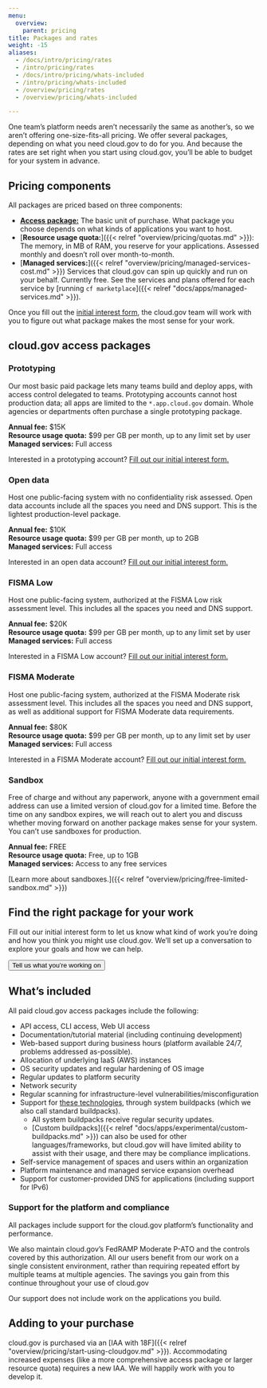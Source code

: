 ```yaml
---
menu:
  overview:
    parent: pricing
title: Packages and rates
weight: -15
aliases:
  - /docs/intro/pricing/rates
  - /intro/pricing/rates
  - /docs/intro/pricing/whats-included
  - /intro/pricing/whats-included
  - /overview/pricing/rates
  - /overview/pricing/whats-included

---
```


One team’s platform needs aren’t necessarily the same as another’s, so we aren’t offering one-size-fits-all pricing. We offer several packages, depending on what you need cloud.gov to do for you. And because the rates are set right when you start using cloud.gov, you’ll be able to budget for your system in advance.

## Pricing components

All packages are priced based on three components:

- [**Access package:**](#cloud-gov-access-packages) The basic unit of purchase. What package you choose depends on what kinds of applications you want to host.
- [**Resource usage quota:**]({{< relref "overview/pricing/quotas.md" >}}): The memory, in MB of RAM, you reserve for your applications. Assessed monthly and doesn’t roll over month-to-month.
- [**Managed services:**]({{< relref "overview/pricing/managed-services-cost.md" >}}) Services that cloud.gov can spin up quickly and run on your behalf. Currently free. See the services and plans offered for each service by [running `cf marketplace`]({{< relref "docs/apps/managed-services.md" >}}).

Once you fill out the [initial interest form](https://docs.google.com/forms/d/e/1FAIpQLSevZfuJ_4KE-MZlm9gttYfsXQp0PJL7OR6k6LbZ9XnFn-oA6g/viewform), the cloud.gov team will work with you to figure out what package makes the most sense for your work.

## cloud.gov access packages

### Prototyping

Our most basic paid package lets many teams build and deploy apps, with access control delegated to teams. Prototyping accounts cannot host production data; all apps are limited to the `*.app.cloud.gov` domain. Whole agencies or departments often purchase a single prototyping package.

**Annual fee:** $15K<br>
**Resource usage quota:** $99 per GB per month, up to any limit set by user<br>
**Managed services:** Full access

Interested in a prototyping account? [Fill out our initial interest form.](https://docs.google.com/forms/d/e/1FAIpQLSevZfuJ_4KE-MZlm9gttYfsXQp0PJL7OR6k6LbZ9XnFn-oA6g/viewform)

### Open data

Host one public-facing system with no confidentiality risk assessed. Open data accounts include all the spaces you need and DNS support. This is the lightest production-level package.

**Annual fee:** $10K<br>
**Resource usage quota:** $99 per GB per month, up to 2GB<br>
**Managed services:** Full access

Interested in an open data account? [Fill out our initial interest form.](https://docs.google.com/forms/d/e/1FAIpQLSevZfuJ_4KE-MZlm9gttYfsXQp0PJL7OR6k6LbZ9XnFn-oA6g/viewform)

### FISMA Low

Host one public-facing system, authorized at the FISMA Low risk assessment level. This includes all the spaces you need and DNS support.

**Annual fee:** $20K<br>
**Resource usage quota:** $99 per GB per month, up to any limit set by user<br>
**Managed services:** Full access

Interested in a FISMA Low account? [Fill out our initial interest form.](https://docs.google.com/forms/d/e/1FAIpQLSevZfuJ_4KE-MZlm9gttYfsXQp0PJL7OR6k6LbZ9XnFn-oA6g/viewform)

### FISMA Moderate

Host one public-facing system, authorized at the FISMA Moderate risk assessment level. This includes all the spaces you need and DNS support, as well as additional support for FISMA Moderate data requirements.

**Annual fee:** $80K<br>
**Resource usage quota:** $99 per GB per month, up to any limit set by user<br>
**Managed services:** Full access

Interested in a FISMA Moderate account? [Fill out our initial interest form.](https://docs.google.com/forms/d/e/1FAIpQLSevZfuJ_4KE-MZlm9gttYfsXQp0PJL7OR6k6LbZ9XnFn-oA6g/viewform)

### Sandbox

Free of charge and without any paperwork, anyone with a government email address can use a limited version of cloud.gov for a limited time. Before the time on any sandbox expires, we will reach out to alert you and discuss whether moving forward on another package makes sense for your system. You can’t use sandboxes for production.

**Annual fee:** FREE<br>
**Resource usage quota:** Free, up to 1GB<br>
**Managed services:** Access to any free services

[Learn more about sandboxes.]({{< relref "overview/pricing/free-limited-sandbox.md" >}})

## Find the right package for your work

Fill out our initial interest form to let us know what kind of work you’re doing and how you think you might use cloud.gov. We’ll set up a conversation to explore your goals and how we can help.

[<button class="action action-primary usa-button usa-button-primary">Tell us what you’re working on</button>](https://docs.google.com/forms/d/e/1FAIpQLSevZfuJ_4KE-MZlm9gttYfsXQp0PJL7OR6k6LbZ9XnFn-oA6g/viewform)

## What’s included

All paid cloud.gov access packages include the following:

- API access, CLI access, Web UI access
- Documentation/tutorial material (including continuing development)
- Web-based support during business hours (platform available 24/7, problems addressed as-possible).
- Allocation of underlying IaaS (AWS) instances
- OS security updates and regular hardening of OS image
- Regular updates to platform security
- Network security
- Regular scanning for infrastructure-level vulnerabilities/misconfiguration
- Support for [these technologies](http://docs.cloudfoundry.org/buildpacks/#system-buildpacks), through system buildpacks (which we also call standard buildpacks).
    - All system buildpacks receive regular security updates.
    - [Custom buildpacks]({{< relref "docs/apps/experimental/custom-buildpacks.md" >}}) can also be used for other languages/frameworks, but cloud.gov will have limited ability to assist with their usage, and there may be compliance implications.
- Self-service management of spaces and users within an organization
- Platform maintenance and managed service expansion overhead
- Support for customer-provided DNS for applications (including support for IPv6)

### Support for the platform and compliance

All packages include support for the cloud.gov platform’s functionality and performance.

We also maintain cloud.gov’s FedRAMP Moderate P-ATO and the controls covered by this authorization. All our users benefit from our work on a single consistent environment, rather than requiring repeated effort by multiple teams at multiple agencies. The savings you gain from this continue throughout your use of cloud.gov

Our support does not include work on the applications you build.

## Adding to your purchase

cloud.gov is purchased via an [IAA with 18F]({{< relref "overview/pricing/start-using-cloudgov.md" >}}). Accommodating increased expenses (like a more comprehensive access package or larger resource quota) requires a new IAA. We will happily work with you to develop it.

<!--
Table may not be helpful right now, but I don't want to lose it.

## Package comparison table

All three pricing components are factored into every access package. Use this table to compare packages and their costs.

| Package | What’s included? | Annual access package fee\* | Usage quota price | Managed services available |
| --- | --- | --- | --- | --- |
| **[Sandbox]({{< relref "overview/pricing/free-limited-sandbox.md" >}})** | Anyone with a U.S. federal government email address can try a limited free cloud.gov space. | Free | Free, **capped at 1GB/month** | Only free services |
| **Prototyping** | Suitable for many teams to deploy apps, though limited to the `*.app.cloud.gov` domain. Access control can be delegated to teams. No production data allowed. Usually purchased per agency/department. | $15K |  ~$99/GB/month | All\** |
| **Open Data** | One public-facing Open Data (no confidentiality risk assessed) [system]({{< relref "overview/pricing/pricing-terminology.md#system" >}}), including all the spaces needed and DNS support. | $10K | ~$99/GB/month, **capped at 2GB/month** | All\** (up to $2500/year) |
| **FISMA Low** | One public-facing FISMA Low [system]({{< relref "overview/pricing/pricing-terminology.md#system" >}}), including all the spaces needed and DNS support. | $20K | ~$99/GB/month | All\** |
| **FISMA Moderate** | One public-facing FISMA Moderate [system]({{< relref "overview/pricing/pricing-terminology.md#system" >}}), including all the spaces needed and DNS support. Additional support for FISMA Moderate data requirements. | $90K | ~$99/GB/month | All\** |

\*Access agreements are severable, and the access package fees are invoiced monthly.

\*\*We aren’t yet charging for paid services. See [managed services](#managed-services) for details.

Find out [more about this pricing model]({{< relref "overview/pricing/pricing-model.md" >}}) and [how we define these terms]({{< relref "overview/pricing/pricing-terminology.md" >}}).

-->


<!--
TODO
---

- Create buildpack page with list and compliance trade-offs
- Add examples
-->
